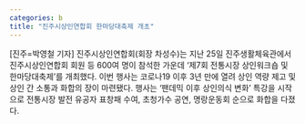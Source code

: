 ```yaml
---
categories: b
title: "진주시상인연합회 한마당대축제 개초"
---
```

[진주=박영철 기자] 진주시상인연합회(회장 차성수)는 지난 25일 진주생활체육관에서 진주시상인연합회 회원 등 600여 명이 참석한 가운데 ‘제7회 전통시장 상인워크숍 및 한마당대축제’를 개최했다. 이번 행사는 코로나19 이후 3년 만에 열려 상인 역량 제고 및 상인 간 소통과 화합의 장이 마련됐다. 행사는 ‘팬데믹 이후 상인의식 변화’ 특강을 시작으로 전통시장 발전 유공자 표창패 수여, 초청가수 공연, 명랑운동회 순으로 화합을 다졌다.